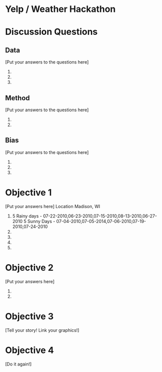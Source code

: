 # Yelp / Weather Hackathon

# Discussion Questions

## Data

[Put your answers to the questions here]

1.
2.
3.

## Method

[Put your answers to the questions here]

1.
2.

## Bias

[Put your answers to the questions here]

1.
2.
3.

# Objective 1
[Put your answers here]
Location Madison, WI
1. 	5 Rainy days - 07-22-2010,06-23-2010,07-15-2010,08-13-2010,06-27-2010 	5 Sunny Days - 07-04-2010,07-05-2014,07-06-2010,07-19-2010,07-24-2010
2.
3.
4.
5.

# Objective 2
[Put your answers here]

1.
2.


# Objective 3

[Tell your story!  Link your graphics!]

# Objective 4

[Do it again!]



